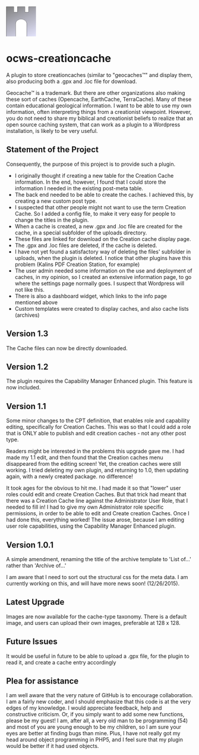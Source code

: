 ![ocws-creationcache](./images/castlelogo80x80.png)

# ocws-creationcache
A plugin to store creationcaches (similar to "geocaches&trade;" and display them, also producing both a .gpx and .loc file for download. 

Geocache&trade; is a trademark. But there are other organizations also making these sort of caches (Opencache, EarthCache, TerraCache). Many of these contain educational geological information. I want to be able to use my own information, often interpreting things from a creationist viewpoint. However, you do not need to share my biblical and creationist beliefs to realize that an open source caching system, that can work as a plugin to a Wordpress installation, is likely to be very useful.

## Statement of the Project

Consequently, the purpose of this project is to provide such a plugin. 

* I originally thought if creating a new table for the Creation Cache information. In the end, however, I found that I could store the information I needed in the existing post-meta table. 
* The back end needed to be able to create the caches. I achieved this, by creating a new custom post type.
* I suspected that other people might not want to use the term Creation Cache. So I added a config file, to make it very easy for people to change the titles in the plugin.
* When a cache is created, a new .gpx and .loc file are created for the cache, in a special subfolder of the uploads directory.
* These files are linked for download on the Creation cache display page.
* The .gpx and .loc files are deleted, if the cache is deleted.
* I have not yet found a satisfactory way of deleting the files' subfolder in uploads, when the plugin is deleted. I notice that other plugins have this problem (Kalins PDF Creation Station, for example)
* The user admin needed some information on the use and deployment of caches, in my opinion, so I created an extensive information page, to go where the settings page normally goes. I suspect that Wordpress will not like this.
* There is also a dashboard widget, which links to the info page mentioned above
* Custom templates were created to display caches, and also cache lists (archives)

## Version 1.3
The Cache files can now be directly downloaded.

## Version 1.2
The plugin requires the Capability Manager Enhanced plugin. This feature is now included.

## Version 1.1
Some minor changes to the CPT definition, that enables role and capability editing, specifically for Creation Caches. This was so that I could add a role that is ONLY able to publish and edit creation caches - not any other post type.

Readers might be interested in the problems this upgrade gave me. I had made my 1.1 edit, and then found that the Creation caches menu disappeared from the editing screen! Yet, the creation caches were still working. I tried deleting my own plugin, and returning to 1.0, then updating again, with a newly created package. no difference!

It took ages for the obvious to hit me. I had made it so that "lower" user roles could edit and create Creation Caches. But that trick had meant that there was a Creation Cache line against the Administrator User Role, that I needed to fill in! I had to give my own Administrator role specific permissions, in order to be able to edit and Create creation Caches. Once I had done this, everything worked! The issue arose, because I am editing user role capabilities, using the Capability Manager Enhanced plugin.

## Version 1.0.1
A simple amendment, renaming the title of the archive template to 'List of...' rather than 'Archive of...'

I am aware that I need to sort out the structural css for the meta data. I am currently working on this, and will have more news soon! (12/26/2015).

## Latest Upgrade

Images are now available for the cache-type taxonomy. There is a default image, and users can upload their own images, preferable at 128 x 128.

## Future Issues

It would be useful in future to be able to upload a .gpx file, for the plugin to read it, and create a cache entry accordingly

## Plea for assistance

I am well aware that the very nature of GitHub is to encourage collaboration. I am a fairly new coder, and I should emphasize that this code is at the very edges of my knowledge. I would appreciate feedback, help and constructive criticism. Or, if you simply want to add some new functions, please be my guest! I am, after all, a very old man to be programming (54) and most of you are young enough to be my children, so I am sure your eyes are better at finding bugs than mine. Plus, I have not really got my head around object programming in PHP5, and I feel sure that my plugin would be better if it had used objects.
